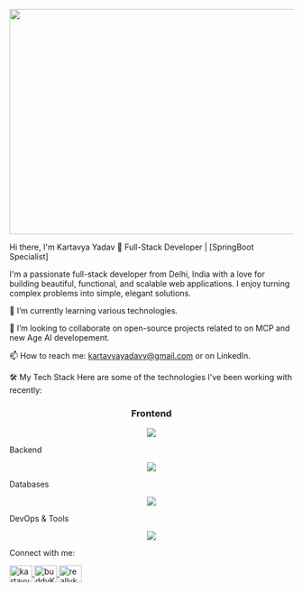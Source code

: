 <p align="center">
<img width="1698" height="400" alt="Image" src="https://github.com/user-attachments/assets/5ab48f3e-dc6b-4db5-96a2-2f3c5bda23d1" />
</p>

Hi there, I'm Kartavya Yadav 👋
Full-Stack Developer | [SpringBoot Specialist]

I'm a passionate full-stack developer from Delhi, India with a love for building beautiful, functional, and scalable web applications. I enjoy turning complex problems into simple, elegant solutions.

🌱 I’m currently learning various technologies.

👯 I’m looking to collaborate on open-source projects related to on MCP and new Age AI developement.

📫 How to reach me: kartavyayadavv@gmail.com or on LinkedIn.

🛠️ My Tech Stack
Here are some of the technologies I've been working with recently:

<h3 align = "center">
  Frontend
</h3>

<p align="center">
  <a href="https://skillicons.dev">
    <img src="https://skillicons.dev/icons?i=js,react,html,css" />
  </a>
</p>

Backend

<p align="center">
  <a href="https://skillicons.dev">
    <img src="https://skillicons.dev/icons?i=spring,nodejs,fastapi,py" />
  </a>
</p>

Databases

<p align="center">
  <a href="https://skillicons.dev">
    <img src="https://skillicons.dev/icons?i=mongodb,postgres,mysql" />
  </a>
</p>

DevOps & Tools

<p align="center">
  <a href="https://skillicons.dev">
    <img src="https://skillicons.dev/icons?i=git,docker,aws,vscode,jenkins,vim,postman,c,java" />
  </a>
</p>

<!-- 📊 My GitHub Stats
<p align="center">
<img height="180em" src="https://www.google.com/search?q=https://github-readme-stats.vercel.app/api%3Fusername%3DKartavyaY%26show_icons%3Dtrue%26theme%3Ddracula%26include_all_commits%3Dtrue%26count_private%3Dtrue"/>
<img height="180em" src="https://www.google.com/search?q=https://github-readme-stats.vercel.app/api/top-langs/%3Fusername%3DKartavyaY%26layout%3Dcompact%26langs_count%3D8%26theme%3Ddracula"/>
</p> -->

<!-- 🏆 My Featured Projects
<table border="0" cellpadding="10">
<tr>
<td width="50%">
<h3 align="center">Project Title 1</h3>
<p align="center">
<a href="[LINK_TO_PROJECT_REPO]" target="_blank">
<img width="100%" src="https://www.google.com/search?q=https://placehold.co/400x200/313131/999999%3Ftext%3DProject%2B1%2BScreenshot" alt="Project 1 Screenshot"/>
</a>
<br>
<em>A short, punchy description of your project. What problem does it solve? What technologies did you use?</em>
<br><br>
<a href="[LINK_TO_PROJECT_REPO]" target="_blank">View on GitHub</a> |
<a href="[LINK_TO_LIVE_DEMO]" target="_blank">Live Demo</a>
</p>
</td>
<td width="50%">
<h3 align="center">Project Title 2</h3>
<p align="center">
<a href="[LINK_TO_PROJECT_REPO]" target="_blank">
<img width="100%" src="https://www.google.com/search?q=https://placehold.co/400x200/313131/999999%3Ftext%3DProject%2B2%2BScreenshot" alt="Project 2 Screenshot"/>
</a>
<br>
<em>A short, punchy description of your project. What problem does it solve? What technologies did you use?</em>
<br><br>
<a href="[LINK_TO_PROJECT_REPO]" target="_blank">View on GitHub</a> |
<a href="[LINK_TO_LIVE_DEMO]" target="_blank">Live Demo</a>
</p>
</td>
</tr>
</table> -->

Connect with me:
<p align="left">
  <a href="https://linkedin.com/in/kartavyayadav" target="_blank">
    <img align="center" src="https://raw.githubusercontent.com/rahuldkjain/github-profile-readme-generator/master/src/images/icons/Social/linked-in-alt.svg" alt="kartavyayadav" height="30" width="40" />
  </a>
  <a href="https://twitter.com/buddyKartavya" target="_blank">
    <img align="center" src="https://raw.githubusercontent.com/rahuldkjain/github-profile-readme-generator/master/src/images/icons/Social/twitter.svg" alt="buddyKartavya" height="30" width="40" />
  </a>
  <a href="https://instagram.com/reallykartavya" target="_blank">
    <img align="center" src="https://raw.githubusercontent.com/rahuldkjain/github-profile-readme-generator/master/src/images/icons/Social/instagram.svg" alt="reallykartavya" height="30" width="40" />
  </a>
</p>
